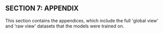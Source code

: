 ## SECTION 7: APPENDIX

This section contains the appendices, which include the full 'global view' and 'raw view' datasets that the models were trained on.
